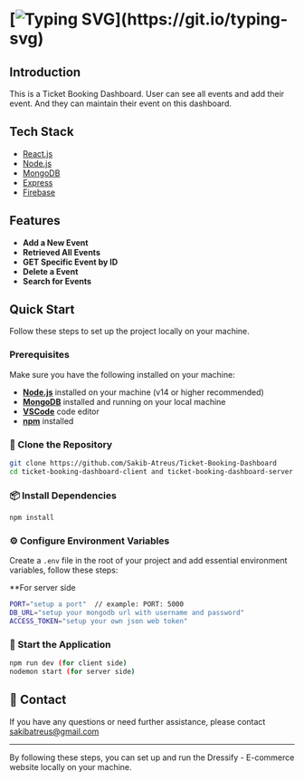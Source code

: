 # [![Typing SVG](https://readme-typing-svg.herokuapp.com?font=Fira+Code&weight=500&size=33&pause=1000&color=5ceb3f&width=435&lines=Ticket+Booking+Dashboard;React+Application;)](https://git.io/typing-svg)

## Introduction

This is a Ticket Booking Dashboard. User can see all events and add their event. And they can maintain their event on this dashboard.

## Tech Stack

- [React.js](https://react.dev/)
- [Node.js](https://nodejs.org/en)
- [MongoDB](https://www.mongodb.com/)
- [Express](https://expressjs.com/)
- [Firebase](https://firebase.google.com/)

## Features

- **Add a New Event** 
- **Retrieved All Events** 
- **GET Specific Event by ID** 
- **Delete a Event** 
- **Search for Events**

## Quick Start

Follow these steps to set up the project locally on your machine.

### Prerequisites

Make sure you have the following installed on your machine:

- [**Node.js**](https://nodejs.org/en) installed on your machine (v14 or higher recommended)
- [**MongoDB**](https://www.mongodb.com/) installed and running on your local machine
- [**VSCode**](https://code.visualstudio.com/) code editor
- [**npm**](https://www.npmjs.com/) installed

### 📂 Clone the Repository

```bash
git clone https://github.com/Sakib-Atreus/Ticket-Booking-Dashboard
cd ticket-booking-dashboard-client and ticket-booking-dashboard-server open in two directory
```

### 📦 Install Dependencies

```bash
npm install
```

### ⚙️ Configure Environment Variables

Create a `.env` file in the root of your project and add essential environment variables, follow these steps:

**For server side
```bash
PORT="setup a port"  // example: PORT: 5000
DB_URL="setup your mongodb url with username and password"
ACCESS_TOKEN="setup your own json web token" 
```


### 🚀 Start the Application

```bash
npm run dev (for client side)
nodemon start (for server side)
```


## 📧 Contact

If you have any questions or need further assistance, please contact sakibatreus@gmail.com

---

By following these steps, you can set up and run the Dressify - E-commerce website locally on your machine.